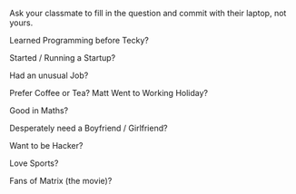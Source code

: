 Ask your classmate to fill in the question and commit with their laptop, not yours.


Learned Programming before Tecky?

Started / Running a Startup?

Had an unusual Job?

Prefer Coffee or Tea?
Matt
Went to Working Holiday?

Good in Maths?

Desperately need a Boyfriend / Girlfriend?

Want to be Hacker?

Love Sports?

Fans of Matrix (the movie)?